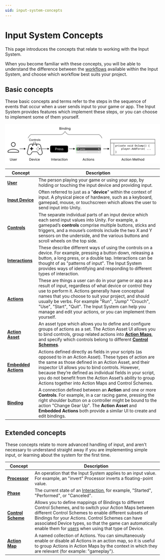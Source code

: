 ```yaml
---
uid: input-system-concepts
---
```

# Input System Concepts

This page introduces the concepts that relate to working with the Input System.

When you become familiar with these concepts, you will be able to understand the difference between the [workflows](Workflows.html) available within the Input System, and choose which workflow best suits your project.

## Basic concepts

These basic concepts and terms refer to the steps in the sequence of events that occur when a user sends input to your game or app. The Input System provides features which implement these steps, or you can choose to implement some of them yourself.

![image alt text](Images/ConceptsOverview.svg)

|Concept|Description|
|-------|-----------|
|[**User**](UserManagement.html)| The person playing your game or using your app, by holding or touching the input device and providing input.|
|[**Input Device**](SupportedDevices.html)| Often referred to just as a "**device**" within the context of input. A physical piece of hardware, such as a keyboard, gamepad, mouse, or touchscreen which allows the user to send input into Unity.|
|[**Controls**](Controls.html)|The separate individual parts of an input device which each send input values into Unity. For example, a gamepad’s **controls** comprise multiple buttons, sticks and triggers, and a mouse’s controls include the two X and Y sensors on the underside, and the various buttons and scroll wheels on the top side.|
|[**Interactions**](Interactions.html)|These describe different ways of using the controls on a device. For example, pressing a button down, releasing a button, a long press, or a double tap. Interactions can be thought of as "patterns of input". The Input System provides ways of identifying and responding to different types of interaction.|
|[**Actions**](Actions.html)| These are things a user can do in your game or app as a result of input, regardless of what device or control they use to perform it. Actions generally have conceptual names that you choose to suit your project, and should usually be verbs. For example "Run", "Jump" "Crouch", "Use", "Start", "Quit". The Input System can help you manage and edit your actions, or you can implement them yourself.|
|[**Action Asset**](ActionAssets.html)|An asset type which allows you to define and configure groups of actions as a set. The Action Asset UI allows you to bind controls, group related actions into [**Action Maps**](ActionAssets.html#editing-action-maps), and specify which controls belong to different [**Control Schemes**](ActionAssets.html#editing-control-schemes).|
|[**Embedded Actions**](Actions.html#creating-actions-by-embedding-them-in-monobehaviours)|Actions defined directly as fields in your scripts (as opposed to in an Action Asset). These types of action are the same as those defined in an Action Asset, and their inspector UI allows you to bind controls. However, because they’re defined as individual fields in your script, you do not benefit from the Action Asset’s ability to group Actions together into Action Maps and Control Schemes.|
|[**Binding**](ActionBindings.html)| A connection defined between an **Action** and one or more **Controls**. For example, in a car racing game, pressing the right shoulder button on a controller might be bound to the action "Change Gear Up". The **Action Asset** and **Embedded Actions** both provide a similar UI to create and edit bindings.|


## Extended concepts

These concepts relate to more advanced handling of input, and aren't necessary to understand straight away if you are implementing simple input, or learning about the system for the first time.

|Concept|Description|
|-------|-----------|
|[**Processor**](Processors.md)|An operation that the Input System applies to an input value. For example, an "invert" Processor inverts a floating-point value.|
|[**Phase**](Interactions.md#operation)|The current state of an [Interaction](Interactions.md), for example, "Started", "Performed", or "Canceled".|
|[**Control Scheme**](ActionBindings.md#control-schemes)|Allows you to define mappings of Bindings to different Control Schemes, and to switch your Action Maps between different Control Schemes to enable different subsets of Bindings for your Actions. Control Schemes can have associated Device types, so that the game can automatically enable them for [users](UserManagement.md) when using that type of Device.|
|[**Action Map**](ActionAssets.md#editing-action-maps)|A named collection of Actions. You can simultaneously enable or disable all Actions in an action map, so it is useful to group Actions in Action Maps by the context in which they are relevant (for example: "gameplay").|
